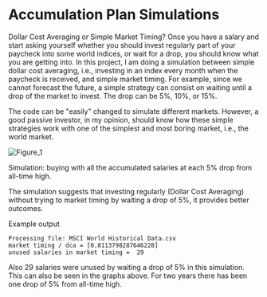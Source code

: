 # Accumulation Plan Simulations
Dollar Cost Averaging or Simple Market Timing? Once you have a salary and start asking yourself whether you should invest regularly part of your paycheck into some world indices, or wait for a drop, you should know what you are getting into. In this project, I am doing a simulation between simple dollar cost averaging, i.e., investing in an index every month when the paycheck is received, and simple market timing. For example, since we cannot forecast the future, a simple strategy can consist on waiting until a drop of the market to invest. The drop can be 5%, 10%, or 15%.

The code can be "easily" changed to simulate different markets. However, a good passive investor, in my opinion, should know how these simple strategies work with one of the simplest and most boring market, i.e., the world market.

![Figure_1](https://github.com/zkivo/accumulation-plan-strategies/assets/58048638/691bab8d-45f9-4efc-9f92-cb7aebe91195)

Simulation: buying with all the accumulated salaries at each 5% drop from all-time high.

The simulation suggests that investing regularly (Dollar Cost Averaging) without trying to market timing by waiting a drop of 5%, it provides better outcomes.

Example output
```
Processing file: MSCI World Historical Data.csv
market timing / dca = [0.8113798287646228]
unused salaries in market timing =  29
```

Also 29 salaries were unused by waiting a drop of 5% in this simulation. This can also be seen in the graphs above. For two years there has been one drop of 5% from all-time high. 
